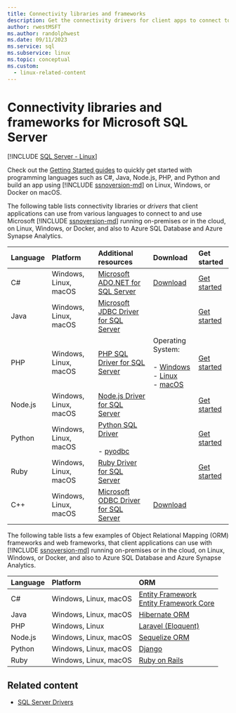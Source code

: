 ```yaml
---
title: Connectivity libraries and frameworks
description: Get the connectivity drivers for client apps to connect to Azure SQL, Microsoft SQL Server, running on-premises, in the cloud, on Linux or Windows, or in containers.
author: rwestMSFT
ms.author: randolphwest
ms.date: 09/11/2023
ms.service: sql
ms.subservice: linux
ms.topic: conceptual
ms.custom:
  - linux-related-content
---
```

# Connectivity libraries and frameworks for Microsoft SQL Server

[!INCLUDE [SQL Server - Linux](../includes/applies-to-version/sql-linux.md)]

Check out the [Getting Started guides](../connect/sql-data-developer.md) to quickly get started with programming languages such as C#, Java, Node.js, PHP, and Python and build an app using [!INCLUDE [ssnoversion-md](../includes/ssnoversion-md.md)] on Linux, Windows, or Docker on macOS.

The following table lists connectivity libraries or *drivers* that client applications can use from various languages to connect to and use Microsoft [!INCLUDE [ssnoversion-md](../includes/ssnoversion-md.md)] running on-premises or in the cloud, on Linux, Windows, or Docker, and also to Azure SQL Database and Azure Synapse Analytics.

| Language | Platform | Additional resources | Download | Get started |
| :-- | :-- | :-- | :-- | :-- |
| C# | Windows, Linux, macOS | [Microsoft ADO.NET for SQL Server](../connect/ado-net/microsoft-ado-net-sql-server.md) | [Download](https://msdn.microsoft.com/vstudio/aa496123.aspx) | [Get started](../connect/ado-net/microsoft-ado-net-sql-server.md) |
| Java | Windows, Linux, macOS | [Microsoft JDBC Driver for SQL Server](../connect/jdbc/microsoft-jdbc-driver-for-sql-server.md) | | [Get started](../connect/jdbc/microsoft-jdbc-driver-for-sql-server.md) |
| PHP | Windows, Linux, macOS | [PHP SQL Driver for SQL Server](../connect/php/microsoft-php-driver-for-sql-server.md) | Operating System:<br /><br />- [Windows](../connect/php/microsoft-php-driver-for-sql-server.md)  <br />- [Linux](https://github.com/Microsoft/msphpsql/tree/dev#install-unix)<br />\- [macOS](https://github.com/Microsoft/msphpsql/tree/dev#install-unix) | [Get started](../connect/php/microsoft-php-driver-for-sql-server.md) |
| Node.js | Windows, Linux, macOS | [Node.js Driver for SQL Server](../connect/node-js/node-js-driver-for-sql-server.md) | | [Get started](../connect/node-js/node-js-driver-for-sql-server.md) |
| Python | Windows, Linux, macOS | [Python SQL Driver](../connect/python/python-driver-for-sql-server.md)<br /><br />- [pyodbc](../connect/python/pyodbc/step-1-configure-development-environment-for-pyodbc-python-development.md) | | [Get started](../connect/python/python-driver-for-sql-server.md) |
| Ruby | Windows, Linux, macOS | [Ruby Driver for SQL Server](../connect/ruby/ruby-driver-for-sql-server.md) | | [Get started](../connect/ruby/ruby-driver-for-sql-server.md) |
| C++ | Windows, Linux, macOS | [Microsoft ODBC Driver for SQL Server](../connect/odbc/microsoft-odbc-driver-for-sql-server.md) | [Download](../connect/odbc/microsoft-odbc-driver-for-sql-server.md) | |

The following table lists a few examples of Object Relational Mapping (ORM) frameworks and web frameworks, that client applications can use with [!INCLUDE [ssnoversion-md](../includes/ssnoversion-md.md)] running on-premises or in the cloud, on Linux, Windows, or Docker, and also to Azure SQL Database and Azure Synapse Analytics.

| Language | Platform | ORM |
| :-- | :-- | :-- |
| C# | Windows, Linux, macOS | [Entity Framework](/ef)<br />[Entity Framework Core](/ef/core/index) |
| Java | Windows, Linux, macOS | [Hibernate ORM](https://hibernate.org/orm) |
| PHP | Windows, Linux | [Laravel (Eloquent)](https://laravel.com/docs/5.0/eloquent) |
| Node.js | Windows, Linux, macOS | [Sequelize ORM](http://sequelize.org/) |
| Python | Windows, Linux, macOS | [Django](https://www.djangoproject.com/) |
| Ruby | Windows, Linux, macOS | [Ruby on Rails](https://rubyonrails.org/) |

## Related content

- [SQL Server Drivers](../connect/sql-connection-libraries.md)
